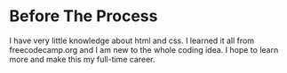 <h1> Before The Process </h1>
<p> I have very little knowledge about html and css. I learned it all from freecodecamp.org and I am new to the whole coding idea. I hope to learn more and make this my full-time career. </p>